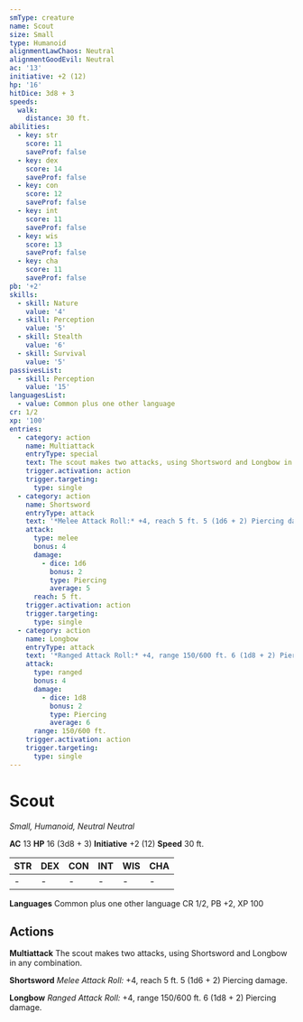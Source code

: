 ```yaml
---
smType: creature
name: Scout
size: Small
type: Humanoid
alignmentLawChaos: Neutral
alignmentGoodEvil: Neutral
ac: '13'
initiative: +2 (12)
hp: '16'
hitDice: 3d8 + 3
speeds:
  walk:
    distance: 30 ft.
abilities:
  - key: str
    score: 11
    saveProf: false
  - key: dex
    score: 14
    saveProf: false
  - key: con
    score: 12
    saveProf: false
  - key: int
    score: 11
    saveProf: false
  - key: wis
    score: 13
    saveProf: false
  - key: cha
    score: 11
    saveProf: false
pb: '+2'
skills:
  - skill: Nature
    value: '4'
  - skill: Perception
    value: '5'
  - skill: Stealth
    value: '6'
  - skill: Survival
    value: '5'
passivesList:
  - skill: Perception
    value: '15'
languagesList:
  - value: Common plus one other language
cr: 1/2
xp: '100'
entries:
  - category: action
    name: Multiattack
    entryType: special
    text: The scout makes two attacks, using Shortsword and Longbow in any combination.
    trigger.activation: action
    trigger.targeting:
      type: single
  - category: action
    name: Shortsword
    entryType: attack
    text: '*Melee Attack Roll:* +4, reach 5 ft. 5 (1d6 + 2) Piercing damage.'
    attack:
      type: melee
      bonus: 4
      damage:
        - dice: 1d6
          bonus: 2
          type: Piercing
          average: 5
      reach: 5 ft.
    trigger.activation: action
    trigger.targeting:
      type: single
  - category: action
    name: Longbow
    entryType: attack
    text: '*Ranged Attack Roll:* +4, range 150/600 ft. 6 (1d8 + 2) Piercing damage.'
    attack:
      type: ranged
      bonus: 4
      damage:
        - dice: 1d8
          bonus: 2
          type: Piercing
          average: 6
      range: 150/600 ft.
    trigger.activation: action
    trigger.targeting:
      type: single
---
```


# Scout
*Small, Humanoid, Neutral Neutral*

**AC** 13
**HP** 16 (3d8 + 3)
**Initiative** +2 (12)
**Speed** 30 ft.

| STR | DEX | CON | INT | WIS | CHA |
| --- | --- | --- | --- | --- | --- |
| - | - | - | - | - | - |

**Languages** Common plus one other language
CR 1/2, PB +2, XP 100

## Actions

**Multiattack**
The scout makes two attacks, using Shortsword and Longbow in any combination.

**Shortsword**
*Melee Attack Roll:* +4, reach 5 ft. 5 (1d6 + 2) Piercing damage.

**Longbow**
*Ranged Attack Roll:* +4, range 150/600 ft. 6 (1d8 + 2) Piercing damage.
